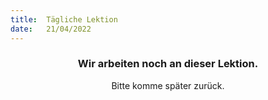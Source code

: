 ```yaml
---
title:  Tägliche Lektion
date:   21/04/2022
---
```


### <center>Wir arbeiten noch an dieser Lektion.</center>
<center>Bitte komme später zurück.</center>
